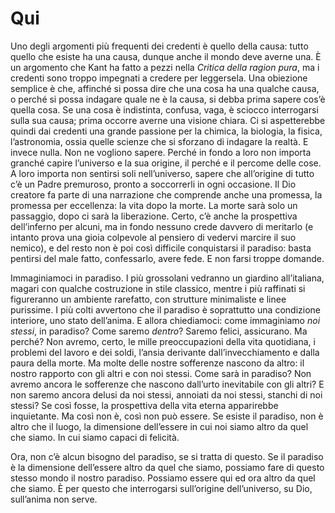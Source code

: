 # Qui 
Uno degli argomenti più frequenti dei credenti è quello della causa: tutto quello che esiste ha una causa, dunque anche il mondo deve averne una. È un argomento che Kant ha fatto a pezzi nella _Critica della ragion pura_, ma i credenti sono troppo impegnati a credere per leggersela. Una obiezione semplice è che, affinché si possa dire che una cosa ha una qualche causa, o perché si possa indagare quale ne è la causa, si debba prima sapere cos’è quella cosa. Se una cosa è indistinta, confusa, vaga, è sciocco interrogarsi sulla sua causa; prima occorre averne una visione chiara. Ci si aspetterebbe quindi dai credenti una grande passione per la chimica, la biologia, la fisica, l’astronomia, ossia quelle scienze che si sforzano di indagare la realtà. E invece nulla. Non ne vogliono sapere. Perché in fondo a loro non importa granché capire l’universo e la sua origine, il perché e il percome delle cose. A loro importa non sentirsi soli nell’universo, sapere che all’origine di tutto c’è un Padre premuroso, pronto a soccorrerli in ogni occasione. Il Dio creatore fa parte di una narrazione che comprende anche una promessa, la promessa per eccellenza: la vita dopo la morte. La morte sarà solo un passaggio, dopo ci sarà la liberazione. Certo, c’è anche la prospettiva dell’inferno per alcuni, ma in fondo nessuno crede davvero di meritarlo (e intanto prova una gioia colpevole al pensiero di vedervi marcire il suo nemico), e del resto non è poi così difficile conquistarsi il paradiso: basta pentirsi del male fatto, confessarlo, avere fede. E non farsi troppe domande.

Immaginiamoci in paradiso. I più grossolani vedranno un giardino all’italiana, magari con qualche costruzione in stile classico, mentre i più raffinati si figureranno un ambiente rarefatto, con strutture minimaliste e linee purissime. I più colti avvertono che il paradiso è soprattutto una condizione interiore, uno stato dell’anima. E allora chiediamoci: come immaginiamo _noi stessi_, in paradiso? Come saremo _dentro_? Saremo felici, assicurano. Ma perché? Non avremo, certo, le mille preoccupazioni della vita quotidiana, i problemi del lavoro e dei soldi, l’ansia derivante dall’invecchiamento e dalla paura della morte. Ma molte delle nostre sofferenze nascono da altro: il nostro rapporto con gli altri e con noi stessi. Come sarà in paradiso? Non avremo ancora le sofferenze che nascono dall’urto inevitabile con gli altri? E non saremo ancora delusi da noi stessi, annoiati da noi stessi, stanchi di noi stessi? Se così fosse, la prospettiva della vita eterna apparirebbe inquietante. Ma così non è, così non può essere. Se esiste il paradiso, non è altro che il luogo, la dimensione dell’essere in cui noi siamo altro da quel che siamo. In cui siamo capaci di felicità.

Ora, non c’è alcun bisogno del paradiso, se si tratta di questo. Se il paradiso è la dimensione dell’essere altro da quel che siamo, possiamo fare di questo stesso mondo il nostro paradiso. Possiamo essere qui ed ora altro da quel che siamo. È per questo che interrogarsi sull’origine dell’universo, su Dio, sull’anima non serve. 
